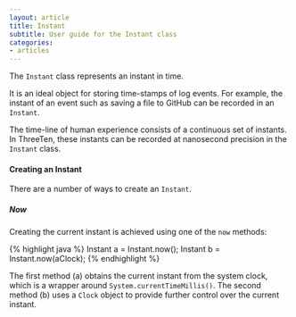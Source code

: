 ```yaml
---
layout: article
title: Instant
subtitle: User guide for the Instant class
categories:
- articles
---
```


The `Instant` class represents an instant in time.

It is an ideal object for storing time-stamps of log events.
For example, the instant of an event such as saving a file to GitHub can be recorded in an `Instant`.

The time-line of human experience consists of a continuous set of instants.
In ThreeTen, these instants can be recorded at nanosecond precision in the `Instant` class.


#### Creating an Instant

There are a number of ways to create an `Instant`.

##### Now

Creating the current instant is achieved using one of the `now` methods:

{% highlight java %}
Instant a = Instant.now();
Instant b = Instant.now(aClock);
{% endhighlight %}

The first method (a) obtains the current instant from the system clock, which is a wrapper
around `System.currentTimeMillis()`.
The second method (b) uses a `Clock` object to provide further control over the current instant.
